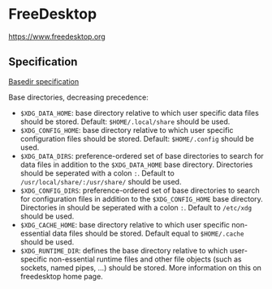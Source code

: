 # FreeDesktop

https://www.freedesktop.org

## Specification

[Basedir specification](https://specifications.freedesktop.org/basedir-spec/basedir-spec-latest.html)

Base directories, decreasing precedence:

- `$XDG_DATA_HOME`: base directory relative to which user specific data files should be stored. Default: `$HOME/.local/share` should be used.
- `$XDG_CONFIG_HOME`: base directory relative to which user specific configuration files should be stored. Default: `$HOME/.config` should be used.
- `$XDG_DATA_DIRS`: preference-ordered set of base directories to search for data files in addition to the `$XDG_DATA_HOME` base directory. Directories should be seperated with a colon `:`.  Default to `/usr/local/share/:/usr/share/` should be used.
- `$XDG_CONFIG_DIRS`: preference-ordered set of base directories to search for configuration files in addition to the `$XDG_CONFIG_HOME` base directory. Directories in should be seperated with a colon `:`.  Default to `/etc/xdg` should be used.
- `$XDG_CACHE_HOME`: base directory relative to which user specific non-essential data files should be stored. Default equal to `$HOME/.cache` should be used.
- `$XDG_RUNTIME_DIR`: defines the base directory relative to which user-specific non-essential runtime files and other file objects (such as sockets, named pipes, ...) should be stored. More information on this on freedesktop home page.

